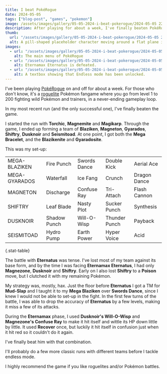 ```yaml
---
title: I beat PokéRogue
date: 2024-05-05
tags: ["blog-post", "games", "pokemon"]
image: /assets/images/gallery/05-05-2024-i-beat-pokerogue/2024-05-05 22_10_14-PokéRogue.png
description: After playing for about a week, I've finally beaten PokéRogue.
thumb:
  url: "/assets/images/gallery/05-05-2024-i-beat-pokerogue/2024-05-05 22_10_14-PokéRogue.png"
  alt: A pill-shaped placeholder character moving around a flat plane in a low-res 3D environment.
images:
  - url: "/assets/images/gallery/05-05-2024-i-beat-pokerogue/2024-05-05 22_10_14-PokéRogue.png"
    alt: The main menu of PokéRogue
  - url: "/assets/images/gallery/05-05-2024-i-beat-pokerogue/2024-05-05 22_06_32-PokéRogue.png"
    alt: Eternamax Eternatus is defeated.
  - url: "/assets/images/gallery/05-05-2024-i-beat-pokerogue/2024-05-05 22_07_13-PokéRogue.png"
    alt: A textbox showing that Endless mode has been unlocked.
---
```


I've been playing [PokéRogue](https://pokerogue.net/) on and off for about a week. For those who don't know, it's a [roguelite](https://store.steampowered.com/tags/en/Roguelite/) Pokémon fangame where you go from level 1 to 200 fighting wild Pokémon and trainers, in a never-ending gameplay loop.

In my most recent run (and the only successful one), I've finally beaten the game.

I started the run with **Torchic**, **Magnemite** and **Magikarp**. Through the game, I ended up forming a team of **Blaziken**, **Magneton**, **Gyarados**, **Shiftry**, **Dusknoir** and **Seismitoad**. At one point, I got both the **Mega Bracelet**, and the **Blazikenite** and **Gyaradosite**.

This was my set-up:

|               |              |              |               |              |
| ------------- | ------------ | ------------ | ------------- | ------------ |
| MEGA-BLAZIKEN | Fire Punch   | Swords Dance | Double Kick   | Aerial Ace   |
| MEGA-GYARADOS | Waterfall    | Ice Fang     | Crunch        | Dragon Dance |
| MAGNETON      | Discharge    | Confuse Ray  | Tri-Attach    | Flash Cannon |
| SHIFTRY       | Leaf Blade   | Nasty Plot   | Sucker Punch  | Synthesis    |
| DUSKNOIR      | Shadow Punch | Will-O-Wisp  | Thunder Punch | Payback      |
| SEISMITOAD    | Hydro Pump   | Earth Power  | Hyper Voice   | Acid         |

{.stat-table}

The battle with **Eternatus** was tense. I've lost most of my team against its base form, and by the time I was facing **Eternamax Eternatus**, I had only **Magnezone**, **Dusknoir** and **Shiftry**. Early on I also lost **Shiftry** to a **Poison** move, but I clutched it with my remaining Pokémon.

My strategy was, mostly, hax. Just the floor before **Eternatus** I got a TM for **Mud-Slap** and I taught it to my **Mega Blaziken** over **Swords Dance**, since I knew I would not be able to set-up in the fight. In the first few turns of the battle, I was able to drop the accuracy of **Eternatus** by a few levels, making it miss a few of its attacks.

During the **Eternamax** phase, I used **Dusknoir's Will-O-Wisp** and **Magnezone's Confuse Ray** to make it hit itself and wittle its HP down little by little. It used **Recover** once, but luckily it hit itself in confusion just when it hit red so it couldn't do it again.

I've finally beat him with that combination.

I'll probably do a few more classic runs with different teams before I tackle endless mode.

I highly recommend the game if you like roguelites and/or Pokémon battles.
